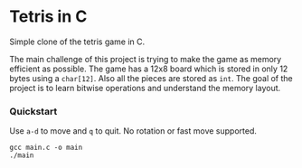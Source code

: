 # Tetris in C

Simple clone of the tetris game in C.

The main challenge of this project is trying to make the game as memory
efficient as possible. The game has a 12x8 board which is stored in only 12
bytes using a `char[12]`. Also all the pieces are stored as `int`. The goal of
the project is to learn bitwise operations and understand the memory layout.

### Quickstart

Use `a-d` to move and `q` to quit. No rotation or fast move supported.

```console
gcc main.c -o main
./main
```
